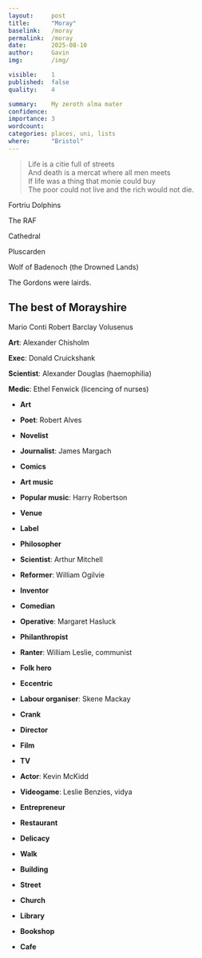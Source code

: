 ```yaml
---
layout:     post
title:      "Moray"
baselink:   /moray
permalink:  /moray
date:       2025-08-10
author:     Gavin   
img:        /img/

visible:    1
published:  false
quality:    4

summary:    My zeroth alma mater
confidence: 
importance: 3
wordcount:  
categories: places, uni, lists
where:      "Bristol"
---
```



> Life is a citie full of streets<br>
And death is a mercat where all men meets<br>
If life was a thing that monie could buy<br>
The poor could not live and the rich would not die.


Fortriu 
Dolphins

The RAF

Cathedral

Pluscarden

Wolf of Badenoch (the Drowned Lands)

The Gordons were lairds.


## The best of Morayshire


Mario Conti
Robert Barclay
Volusenus

**Art**: Alexander Chisholm

**Exec**: Donald Cruickshank

**Scientist**: Alexander Douglas (haemophilia)

**Medic**: Ethel Fenwick (licencing of nurses)

* **Art**

* **Poet**: Robert Alves

* **Novelist**

* **Journalist**: James Margach

* **Comics**

* **Art music**

* **Popular music**: Harry Robertson

* **Venue**

* **Label**

* **Philosopher**

* **Scientist**: Arthur Mitchell

* **Reformer**: William Ogilvie

* **Inventor**

* **Comedian**

* **Operative**: Margaret Hasluck

* **Philanthropist**

* **Ranter**: William Leslie, communist

* **Folk hero**

* **Eccentric**

* **Labour organiser**: Skene Mackay

* **Crank**

* **Director**

* **Film**

* **TV**

* **Actor**: Kevin McKidd

* **Videogame**: Leslie Benzies, vidya

* **Entrepreneur**

* **Restaurant**

* **Delicacy**

* **Walk**

* **Building**

* **Street**

* **Church**

* **Library**

* **Bookshop**

* **Cafe**
